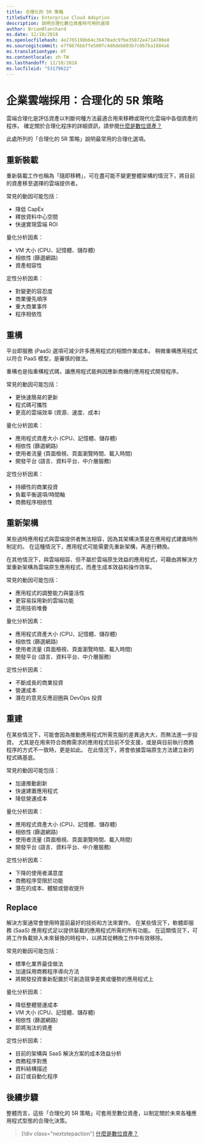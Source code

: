 ```yaml
---
title: 合理化的 5R 策略
titleSuffix: Enterprise Cloud Adoption
description: 說明合理化數位資產時可用的選項
author: BrianBlanchard
ms.date: 12/10/2018
ms.openlocfilehash: 4e2765198b64c36470adc9fbe35872e4714780e8
ms.sourcegitcommit: e7f8676bbffe500fc4d6deb603b7c0b7ba1884a6
ms.translationtype: HT
ms.contentlocale: zh-TW
ms.lasthandoff: 12/10/2018
ms.locfileid: "53179622"
---
```

# <a name="enterprise-cloud-adoption-the-5-rs-of-rationalization"></a>企業雲端採用：合理化的 5R 策略

雲端合理化是評估資產以判斷何種方法最適合用來移轉或現代化雲端中各個資產的程序。 確定關於合理化程序的詳細資訊，請參閱[什麼是數位資產？](overview.md)

此處所列的「合理化的 5R 策略」說明最常用的合理化選項。

## <a name="rehost"></a>重新裝載

重新裝載工作也稱為「隨即移轉」，可在盡可能不變更整體架構的情況下，將目前的資產移至選擇的雲端提供者。

常見的動因可能包括：

* 降低 CapEx
* 釋放資料中心空間
* 快速實現雲端 ROI

量化分析因素：

* VM 大小 (CPU、記憶體、儲存體)
* 相依性 (篩選網路)
* 資產相容性

定性分析因素：

* 對變更的容忍度
* 商業優先順序
* 重大商業事件
* 程序相依性

## <a name="refactor"></a>重構

平台即服務 (PaaS) 選項可減少許多應用程式的相關作業成本。 稍微重構應用程式以符合 PaaS 模型，是審慎的做法。

重構也是指重構程式碼，讓應用程式能夠因應新商機的應用程式開發程序。

常見的動因可能包括：

* 更快速簡易的更新
* 程式碼可攜性
* 更高的雲端效率 (資源、速度、成本)

量化分析因素：

* 應用程式資產大小 (CPU、記憶體、儲存體)
* 相依性 (篩選網路)
* 使用者流量 (頁面檢視、頁面瀏覽時間、載入時間)
* 開發平台 (語言、資料平台、中介層服務)

定性分析因素：

* 持續性的商業投資
* 負載平衡選項/時間軸
* 商務程序相依性

## <a name="rearchitect"></a>重新架構

某些過時應用程式與雲端提供者無法相容，因為其架構決策是在應用程式建置時所制定的。 在這種情況下，應用程式可能需要先重新架構，再進行轉換。

在其他情況下，與雲端相容、但不屬於雲端原生效益的應用程式，可藉由將解決方案重新架構為雲端原生應用程式，而產生成本效益和操作效率。

常見的動因可能包括：

* 應用程式的調整能力與靈活性
* 更容易採用新的雲端功能
* 混用技術堆疊

量化分析因素：

* 應用程式資產大小 (CPU、記憶體、儲存體)
* 相依性 (篩選網路)
* 使用者流量 (頁面檢視、頁面瀏覽時間、載入時間)
* 開發平台 (語言、資料平台、中介層服務)

定性分析因素：

* 不斷成長的商業投資
* 營運成本
* 潛在的意見反應迴圈與 DevOps 投資

## <a name="rebuild"></a>重建

在某些情況下，可能會因為推動應用程式所需克服的差異過大大，而無法進一步投資。 尤其是在用來符合商務需求的應用程式目前不受支援，或是與目前執行商務程序的方式不一致時，更是如此。 在此情況下，將會依據雲端原生方法建立新的程式碼基底。

常見的動因可能包括：

* 加速推動創新
* 快速建置應用程式
* 降低營運成本

量化分析因素：

* 應用程式資產大小 (CPU、記憶體、儲存體)
* 相依性 (篩選網路)
* 使用者流量 (頁面檢視、頁面瀏覽時間、載入時間)
* 開發平台 (語言、資料平台、中介層服務)

定性分析因素：

* 下降的使用者滿意度
* 商務程序受限於功能
* 潛在的成本、體驗或營收提升

## <a name="replace"></a>Replace

解決方案通常會使用時當前最好的技術和方法來實作。 在某些情況下，軟體即服務 (SaaS) 應用程式足以提供裝載的應用程式所需的所有功能。 在這類情況下，可將工作負載排入未來替換的時程中，以將其從轉換工作中有效移除。

常見的動因可能包括：

* 標準化業界最佳做法
* 加速採用商務程序導向方法
* 將開發投資重新配置於可創造競爭差異或優勢的應用程式上

量化分析因素：

* 降低整體營運成本
* VM 大小 (CPU、記憶體、儲存體)
* 相依性 (篩選網路)
* 即將淘汰的資產

定性分析因素：

* 目前的架構與 SaaS 解決方案的成本效益分析
* 商務程序對應
* 資料結構描述
* 自訂或自動化程序

## <a name="next-steps"></a>後續步驟

整體而言，這些「合理化的 5R 策略」可套用至數位資產，以制定關於未來各種應用程式型態的合理化決策。

> [!div class="nextstepaction"]
> [什麼是數位資產？](overview.md)